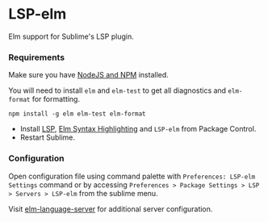 # LSP-elm

Elm support for Sublime's LSP plugin.


### Requirements 

Make sure you have [NodeJS and NPM](https://nodejs.org/) installed.

You will need to install `elm` and `elm-test` to get all diagnostics and `elm-format` for formatting. 

```
npm install -g elm elm-test elm-format
```

* Install [LSP](https://packagecontrol.io/packages/LSP), [Elm Syntax Highlighting](https://packagecontrol.io/packages/Elm%20Syntax%20Highlighting) and `LSP-elm` from Package Control.
* Restart Sublime.

### Configuration

Open configuration file using command palette with `Preferences: LSP-elm Settings` command or by accessing `Preferences > Package Settings > LSP > Servers > LSP-elm` from the sublime menu.

Visit [elm-language-server](https://github.com/elm-tooling/elm-language-server#requirements) for additional server configuration.